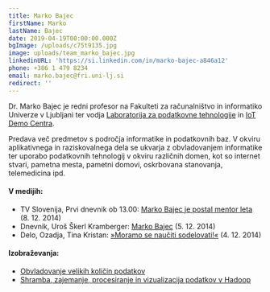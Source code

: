 ```yaml
---
title: Marko Bajec
firstName: Marko
lastName: Bajec
date: 2019-04-19T00:00:00.000Z
bgImage: /uploads/c75t9135.jpg
image: uploads/team_marko_bajec.jpg
linkedinURL: 'https://si.linkedin.com/in/marko-bajec-a846a12'
phone: +386 1 479 8234
email: marko.bajec@fri.uni-lj.si
redirect: ''
---
```

Dr. Marko Bajec je redni profesor na Fakulteti za računalništvo in informatiko Univerze v Ljubljani ter vodja [Laboratorija za podatkovne tehnologije](https://www.fri.uni-lj.si/sl/laboratorij/lpt) in [IoT Demo Centra](http://iot.data-lab.si/). 

Predava več predmetov s področja informatike in podatkovnih baz. V okviru aplikativnega in raziskovalnega dela se ukvarja z obvladovanjem informatike ter uporabo podatkovnih tehnologij v okviru različnih domen, kot so internet stvari, pametna mesta, pametni domovi, oskrbovana stanovanja, telemedicina ipd.

#### V medijih:

* TV Slovenija, Prvi dnevnik ob 13.00: [Marko Bajec je postal mentor leta](https://4d.rtvslo.si/arhiv/prispevki-in-izjave-prvi-dnevnik/174308455) (8. 12. 2014)
* Dnevnik, Uroš Škerl Kramberger: [Marko Bajec](https://www.dnevnik.si/1042699276) (5. 12. 2014)
* Delo, Ozadja, Tina Kristan:  [»Moramo se naučiti sodelovati!«](https://www.delo.si/novice/slovenija/marko-bajec-moramo-se-nauciti-sodelovati.html) (4. 12. 2014)

#### Izobraževanja:

* [Obvladovanje velikih količin podatkov](/izobrazevanja/za-podjetja/obvladovanje_velikih_kolicin_podatkov_big_data/)
* [Shramba, zajemanje, procesiranje in vizualizacija podatkov v Hadoop](/izobrazevanja/za-podjetja/shramba_zajemanje_procesiranje_in_vizualizacija_podatkov_v_hadoop/)
